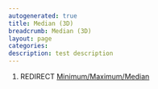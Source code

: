 ```yaml
---
autogenerated: true
title: Median (3D)
breadcrumb: Median (3D)
layout: page
categories: 
description: test description
---
```


1.  REDIRECT [Minimum/Maximum/Median](Minimum/Maximum/Median)
